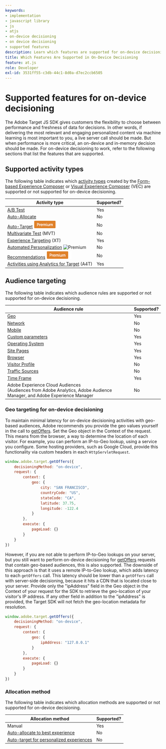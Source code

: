 ```yaml
---
keywords:
- implementation
- javascript library
- js
- atjs
- on-device decisioning
- on device decisioning
- supported features
description: Learn which features are supported for on-device decisioning.
title: Which Features Are Supported in On-Device Decisioning
feature: at.js
role: Developer
exl-id: 3531ff55-c3db-44c1-8d0a-d7ec2ccb6505
---
```

# Supported features for on-device decisioning

The Adobe Target JS SDK gives customers the flexibility to choose between performance and freshness of data for decisions. In other words, if delivering the most relevant and engaging personalized content via machine learning is most important to you, a live server call should be made. But when performance is more critical, an on-device and in-memory decision should be made. For on-device decisioning to work, refer to the following sections that list the features that are supported.

## Supported activity types

The following table indicates which [activity types](https://experienceleague.corp.adobe.com/docs/target/using/activities/target-activities-guide.html) created by the [Form-based Experience Composer](https://experienceleague.corp.adobe.com/docs/target/using/experiences/form-experience-composer.html) or [Visual Experience Composer](https://experienceleague.corp.adobe.com/docs/target/using/experiences/vec/visual-experience-composer.html) (VEC) are supported or not supported for on-device decisioning.

|Activity type|Supported?|
| --- | --- |
|[A/B Test](https://experienceleague.corp.adobe.com/docs/target/using/activities/abtest/test-ab.html)|Yes|
|[Auto-Allocate](https://experienceleague.corp.adobe.com/docs/target/using/activities/auto-allocate/automated-traffic-allocation.html)|No|
|[Auto-Target](https://experienceleague.corp.adobe.com/docs/target/using/activities/auto-target/auto-target-to-optimize.html) ![Premium](../../../assets/premium.png)|No|
|[Multivariate Test](https://experienceleague.corp.adobe.com/docs/target/using/activities/multivariate-test/multivariate-testing.html) (MVT)|No|
|[Experience Targeting](https://experienceleague.corp.adobe.com/docs/target/using/activities/experience-targeting/experience-target.html) (XT)|Yes|
|[Automated Personalization](https://experienceleague.corp.adobe.com/docs/target/using/activities/automated-personalization/automated-personalization.html) ![Premium](../../assets/premium.png)|No|
|[Recommendations](https://experienceleague.corp.adobe.com/docs/target/using/recommendations/recommendations.html) ![Premium](../../../assets/premium.png)|No|
|[Activities using Analytics for Target](https://experienceleague.corp.adobe.com/docs/target/using/integrate/a4t/a4t.html?) (A4T)|Yes|

## Audience targeting

The following table indicates which audience rules are supported or not supported for on-device decisioning. 

|Audience rule|Supported?|
| --- | --- |
|[Geo](https://experienceleague.corp.adobe.com/docs/target/using/audiences/create-audiences/categories-audiences/geo.html)|Yes|
|[Network](https://experienceleague.corp.adobe.com/docs/target/using/audiences/create-audiences/categories-audiences/network.html)|No|
|[Mobile](https://experienceleague.corp.adobe.com/docs/target/using/audiences/create-audiences/categories-audiences/mobile.html)|No|
|[Custom parameters](https://experienceleague.corp.adobe.com/docs/target/using/audiences/create-audiences/categories-audiences/custom-parameters.html)|Yes|
|[Operating System](https://experienceleague.corp.adobe.com/docs/target/using/audiences/create-audiences/categories-audiences/operating-system.html)|Yes|
|[Site Pages](https://experienceleague.corp.adobe.com/docs/target/using/audiences/create-audiences/categories-audiences/site-pages.html)|Yes|
|[Browser](https://experienceleague.corp.adobe.com/docs/target/using/audiences/create-audiences/categories-audiences/browser.html)|Yes|
|[Visitor Profile](https://experienceleague.corp.adobe.com/docs/target/using/audiences/create-audiences/categories-audiences/visitor-profile.html)|No|
|[Traffic Sources](https://experienceleague.corp.adobe.com/docs/target/using/audiences/create-audiences/categories-audiences/traffic-sources.html)|No|
|[Time Frame](https://experienceleague.corp.adobe.com/docs/target/using/audiences/create-audiences/categories-audiences/time-frame.html)|Yes|
|Adobe Experience Cloud Audiences<br />(Audiences from Adobe Analytics, Adobe Audience Manager, and Adobe Experience Manager|No|

### Geo targeting for on-device decisioning

To maintain minimal latency for on-device decisioning activities with geo-based audiences, Adobe recommends you provide the geo values yourself in the call to [getOffers](/help/c-implementing-target/c-implementing-target-for-client-side-web/adobe-target-getoffers-atjs-2.md). Set the Geo object in the Context of the request. This means from the browser, a way to determine the location of each visitor. For example, you can perform an IP-to-Geo lookup, using a service you configure. Some hosting providers, such as Google Cloud, provide this functionality via custom headers in each `HttpServletRequest`.

```javascript
window.adobe.target.getOffers({ 
	decisioningMethod: "on-device", 
	request: { 
		context: { 
			geo: { 
				city: "SAN FRANCISCO", 
				countryCode: "US", 
				stateCode: "CA", 
				latitude: 37.75, 
				longitude: -122.4 
			} 
		}, 
		execute: { 
			pageLoad: {} 
		} 
	} 
})
```

However, if you are not able to perform IP-to-Geo lookups on your server, but you still want to perform on-device decisioning for [getOffers](/help/c-implementing-target/c-implementing-target-for-client-side-web/adobe-target-getoffers-atjs-2.md) requests that contain geo-based audiences, this is also supported. The downside of this approach is that it uses a remote IP-to-Geo lookup, which adds latency to each `getOffers` call. This latency should be lower than a `getOffers` call with server-side decisioning, because it hits a CDN that is located close to your server. Provide only the "ipAddress" field in the Geo object in the Context of your request for the SDK to retrieve the geo-location of your visitor's IP address. If any other field in addition to the "ipAddress" is provided, the Target SDK will not fetch the geo-location metadata for resolution.

```javascript
window.adobe.target.getOffers({ 
	decisioningMethod: "on-device", 
	request: { 
		context: { 
			geo: { 
				ipAddress: "127.0.0.1" 
			} 
		}, 
		execute: { 
			pageLoad: {} 
		} 
	} 
})
```

### Allocation method

The following table indicates which allocation methods are supported or not supported for on-device decisioning.

|Allocation method|Supported?|
| --- | --- |
|Manual|Yes|
|[Auto-allocate to best experience](https://experienceleague.corp.adobe.com/docs/target/using/activities/auto-allocate/automated-traffic-allocation.html)|No|
|[Auto-target for personalized experiences](https://experienceleague.corp.adobe.com/docs/target/using/activities/auto-target/auto-target-to-optimize.html)|No|
